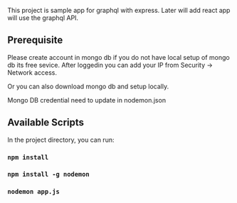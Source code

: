 This project is sample app for graphql with express. Later will add react app will use the graphql API.

## Prerequisite
Please create account in mongo db if you do not have local setup of mongo db its free sevice. 
After loggedin you can add your IP from Security -> Network access. 

Or you can also download mongo db and setup locally.

Mongo DB credential need to update in nodemon.json

## Available Scripts

In the project directory, you can run:
### `npm install`
### `npm install -g nodemon`
### `nodemon app.js`


